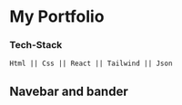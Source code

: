 # My Portfolio

### Tech-Stack

` Html || Css || React || Tailwind || Json `

## Navebar and bander 

![]()


